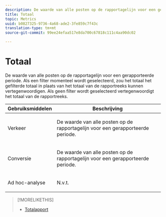 ```yaml
---
description: De waarde van alle posten op de rapportagelijn voor een gerapporteerde periode. Als een filter momenteel wordt geselecteerd, zou het totaal het gefilterde totaal in plaats van het totaal van de rapportreeks kunnen vertegenwoordigen. Als geen filter wordt geselecteerd vertegenwoordigt het totaal van de rapportreeks.
title: Totaal
topic: Metrics
uuid: b0827325-9736-4a68-ade2-3fe859c7f43c
translation-type: tm+mt
source-git-commit: 99ee24efaa517e8da700c67818c111c4aa90dc02

---
```



# Totaal

De waarde van alle posten op de rapportagelijn voor een gerapporteerde periode. Als een filter momenteel wordt geselecteerd, zou het totaal het gefilterde totaal in plaats van het totaal van de rapportreeks kunnen vertegenwoordigen. Als geen filter wordt geselecteerd vertegenwoordigt het totaal van de rapportreeks.

<table id="table_0A2D5F3C927C42E583E8FD51240F2C86"> 
 <thead> 
  <tr> 
   <th colname="col1" class="entry"> Gebruiksmiddelen </th> 
   <th colname="col2" class="entry"> Beschrijving </th> 
  </tr> 
 </thead>
 <tbody> 
  <tr> 
   <td colname="col1"> <p>Verkeer </p> </td> 
   <td colname="col2"> <p>De waarde van alle posten op de rapportagelijn voor een gerapporteerde periode. </p> </td> 
  </tr> 
  <tr> 
   <td colname="col1"> <p>Conversie </p> </td> 
   <td colname="col2"> <p>De waarde van alle posten op de rapportagelijn voor een gerapporteerde periode. </p> </td> 
  </tr> 
  <tr> 
   <td colname="col1"> <p>Ad hoc-analyse </p> </td> 
   <td colname="col2"> <p>N.v.t. </p> </td> 
  </tr> 
 </tbody> 
</table>

>[!MORELIKETHIS]
>
>* [Totalapport](/help/components/c-variables/dimensionslist/reports-totals.md)

